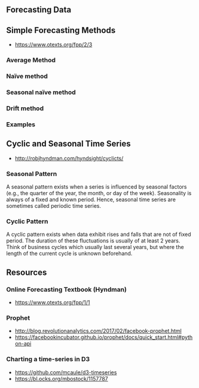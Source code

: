 ## Forecasting Data


## Simple Forecasting Methods
- https://www.otexts.org/fpp/2/3

### Average Method
### Naïve method
### Seasonal naïve method
### Drift method
### Examples

## Cyclic and Seasonal Time Series
- http://robjhyndman.com/hyndsight/cyclicts/

### Seasonal Pattern
A seasonal pattern exists when a series is influenced by seasonal factors (e.g., the quarter of the year, the month, or day of the week). Seasonality is always of a fixed and known period. Hence, seasonal time series are sometimes called periodic time series.

### Cyclic Pattern
A cyclic pattern exists when data exhibit rises and falls that are not of fixed period. The duration of these fluctuations is usually of at least 2 years. Think of business cycles which usually last several years, but where the length of the current cycle is unknown beforehand.

## Resources

### Online Forecasting Textbook (Hyndman)
- https://www.otexts.org/fpp/1/1

### Prophet 
- http://blog.revolutionanalytics.com/2017/02/facebook-prophet.html
- https://facebookincubator.github.io/prophet/docs/quick_start.html#python-api

### Charting a time-series in D3
- https://github.com/mcaule/d3-timeseries
- https://bl.ocks.org/mbostock/1157787

